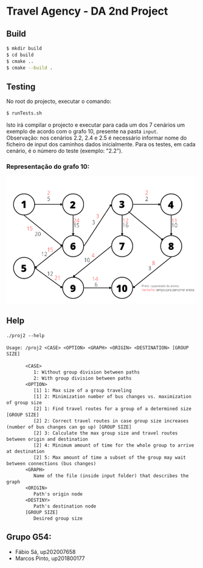 # Travel Agency - DA 2nd Project

## Build

```bash
$ mkdir build
$ cd build
$ cmake ..
$ cmake --build .
```

## Testing 

No root do projecto, executar o comando:

```bash
$ runTests.sh
```

Isto irá compilar o projecto e executar para cada um dos 7 cenários um exemplo de acordo com o grafo 10, presente na pasta `input`. <br>
Observação: nos cenários 2.2, 2.4 e 2.5 é necessário informar nome do ficheiro de input dos caminhos dados inicialmente. Para os testes, em cada cenário, é o número do teste (exemplo: "2.2").

### Representação do grafo 10:

![Grafo 10](documentacao/img/unknown-2.png)

## Help

```
./proj2 --help

Usage: /proj2 <CASE> <OPTION> <GRAPH> <ORIGIN> <DESTINATION> [GROUP SIZE]

       <CASE>
          1: Without group division between paths
          2: With group division between paths
       <OPTION>
          [1] 1: Max size of a group traveling
          [1] 2: Minimization number of bus changes vs. maximization of group size
          [2] 1: Find travel routes for a group of a determined size [GROUP SIZE]
          [2] 2: Correct travel routes in case group size increases (number of bus changes can go up) [GROUP SIZE]
          [2] 3: Calculate the max group size and travel routes between origin and destination
          [2] 4: Minimum amount of time for the whole group to arrive at destination
          [2] 5: Max amount of time a subset of the group may wait between connections (bus changes)
       <GRAPH>
          Name of the file (inside input folder) that describes the graph
       <ORIGIN>
          Path's origin node
       <DESTINY>
          Path's destination node
       [GROUP SIZE]
          Desired group size
```

## Grupo G54:

- Fábio Sá, up202007658
- Marcos Pinto, up201800177
